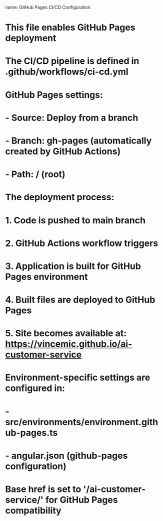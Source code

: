 name: GitHub Pages CI/CD Configuration

# This file enables GitHub Pages deployment
# The CI/CD pipeline is defined in .github/workflows/ci-cd.yml

# GitHub Pages settings:
# - Source: Deploy from a branch
# - Branch: gh-pages (automatically created by GitHub Actions)
# - Path: / (root)

# The deployment process:
# 1. Code is pushed to main branch
# 2. GitHub Actions workflow triggers
# 3. Application is built for GitHub Pages environment
# 4. Built files are deployed to GitHub Pages
# 5. Site becomes available at: https://vincemic.github.io/ai-customer-service

# Environment-specific settings are configured in:
# - src/environments/environment.github-pages.ts
# - angular.json (github-pages configuration)

# Base href is set to '/ai-customer-service/' for GitHub Pages compatibility